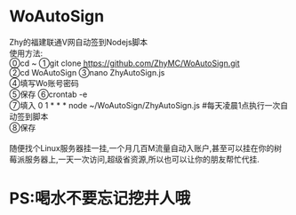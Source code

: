 # WoAutoSign
Zhy的福建联通V网自动签到Nodejs脚本
<br/>
使用方法:<br/>
⓪cd ~
①git clone https://github.com/ZhyMC/WoAutoSign.git<br/>
②cd WoAutoSign
③nano ZhyAutoSign.js<br/>
④填写Wo账号密码<br/>
⑤保存
⑥crontab -e<br/>
⑦填入 0 1 * * * node ~/WoAutoSign/ZhyAutoSign.js  #每天凌晨1点执行一次自动签到脚本<br/>
⑧保存<br/>
<br/>
随便找个Linux服务器挂一挂,一个月几百M流量自动入账户,甚至可以挂在你的树莓派服务器上,一天一次访问,超级省资源,所以也可以让你的朋友帮忙代挂.
<br/>
# PS:喝水不要忘记挖井人哦
